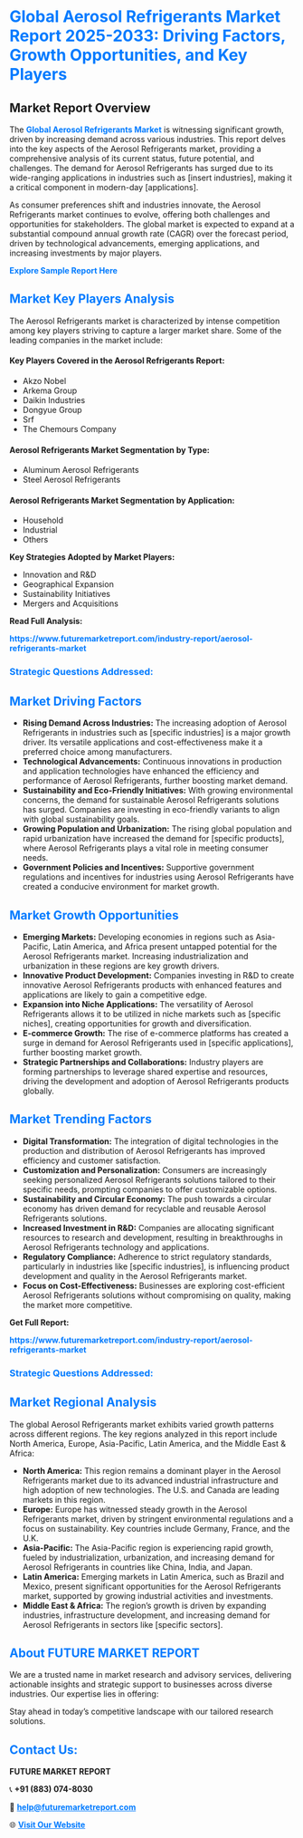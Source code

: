 <h1 style="color: #007BFF;">Global Aerosol Refrigerants Market Report 2025-2033: Driving Factors, Growth Opportunities, and Key Players</h1>

<section id="overview">
<h2>Market Report Overview</h2>
<p>The <a href="https://www.futuremarketreport.com/industry-report/aerosol-refrigerants-market" style="color: #007BFF; text-decoration: none;"><strong>Global Aerosol Refrigerants Market</strong></a> is witnessing significant growth, driven by increasing demand across various industries. This report delves into the key aspects of the Aerosol Refrigerants market, providing a comprehensive analysis of its current status, future potential, and challenges. The demand for Aerosol Refrigerants has surged due to its wide-ranging applications in industries such as [insert industries], making it a critical component in modern-day [applications].</p>
<p>As consumer preferences shift and industries innovate, the Aerosol Refrigerants market continues to evolve, offering both challenges and opportunities for stakeholders. The global market is expected to expand at a substantial compound annual growth rate (CAGR) over the forecast period, driven by technological advancements, emerging applications, and increasing investments by major players.</p>
</section>

<section id="overview">
<p><a href="https://www.futuremarketreport.com/request-sample/reportId=30271" style="color: #007BFF; text-decoration: none;"><strong>Explore Sample Report Here</strong></a></p>
</section>

<section id="key-players">
<h2 style="color: #007BFF;">Market Key Players Analysis</h2>
<p>The Aerosol Refrigerants market is characterized by intense competition among key players striving to capture a larger market share. Some of the leading companies in the market include:</p>
<h4>Key Players Covered in the Aerosol Refrigerants Report:</h4>
<ul><li>Akzo Nobel</li><li>Arkema Group</li><li>Daikin Industries</li><li>Dongyue Group</li><li>Srf</li><li>The Chemours Company</li></ul>
<h4>Aerosol Refrigerants Market Segmentation by Type:</h4>
<ul><li>Aluminum Aerosol Refrigerants</li><li>Steel Aerosol Refrigerants</li></ul>

<h4>Aerosol Refrigerants Market Segmentation by Application:</h4>
<ul><li>Household</li><li>Industrial</li><li>Others</li></ul>
<p><strong>Key Strategies Adopted by Market Players:</strong></p>
<ul>
<li>Innovation and R&D</li>
<li>Geographical Expansion</li>
<li>Sustainability Initiatives</li>
<li>Mergers and Acquisitions</li>
</ul>
</section>

<section>
<p><strong>Read Full Analysis: </strong></p><a href="https://www.futuremarketreport.com/industry-report/aerosol-refrigerants-market" style="color: #007BFF; text-decoration: none;"><strong>https://www.futuremarketreport.com/industry-report/aerosol-refrigerants-market</strong></a>
<h3 style="color: #007BFF;">Strategic Questions Addressed:</h3>
</section>

<section id="driving-factors">
<h2 style="color: #007BFF;">Market Driving Factors</h2>
<ul>
<li><strong>Rising Demand Across Industries:</strong> The increasing adoption of Aerosol Refrigerants in industries such as [specific industries] is a major growth driver. Its versatile applications and cost-effectiveness make it a preferred choice among manufacturers.</li>
<li><strong>Technological Advancements:</strong> Continuous innovations in production and application technologies have enhanced the efficiency and performance of Aerosol Refrigerants, further boosting market demand.</li>
<li><strong>Sustainability and Eco-Friendly Initiatives:</strong> With growing environmental concerns, the demand for sustainable Aerosol Refrigerants solutions has surged. Companies are investing in eco-friendly variants to align with global sustainability goals.</li>
<li><strong>Growing Population and Urbanization:</strong> The rising global population and rapid urbanization have increased the demand for [specific products], where Aerosol Refrigerants plays a vital role in meeting consumer needs.</li>
<li><strong>Government Policies and Incentives:</strong> Supportive government regulations and incentives for industries using Aerosol Refrigerants have created a conducive environment for market growth.</li>
</ul>
</section>

<section id="growth-opportunities">
<h2 style="color: #007BFF;">Market Growth Opportunities</h2>
<ul>
<li><strong>Emerging Markets:</strong> Developing economies in regions such as Asia-Pacific, Latin America, and Africa present untapped potential for the Aerosol Refrigerants market. Increasing industrialization and urbanization in these regions are key growth drivers.</li>
<li><strong>Innovative Product Development:</strong> Companies investing in R&D to create innovative Aerosol Refrigerants products with enhanced features and applications are likely to gain a competitive edge.</li>
<li><strong>Expansion into Niche Applications:</strong> The versatility of Aerosol Refrigerants allows it to be utilized in niche markets such as [specific niches], creating opportunities for growth and diversification.</li>
<li><strong>E-commerce Growth:</strong> The rise of e-commerce platforms has created a surge in demand for Aerosol Refrigerants used in [specific applications], further boosting market growth.</li>
<li><strong>Strategic Partnerships and Collaborations:</strong> Industry players are forming partnerships to leverage shared expertise and resources, driving the development and adoption of Aerosol Refrigerants products globally.</li>
</ul>
</section>

<section id="trending-factors">
<h2 style="color: #007BFF;">Market Trending Factors</h2>
<ul>
<li><strong>Digital Transformation:</strong> The integration of digital technologies in the production and distribution of Aerosol Refrigerants has improved efficiency and customer satisfaction.</li>
<li><strong>Customization and Personalization:</strong> Consumers are increasingly seeking personalized Aerosol Refrigerants solutions tailored to their specific needs, prompting companies to offer customizable options.</li>
<li><strong>Sustainability and Circular Economy:</strong> The push towards a circular economy has driven demand for recyclable and reusable Aerosol Refrigerants solutions.</li>
<li><strong>Increased Investment in R&D:</strong> Companies are allocating significant resources to research and development, resulting in breakthroughs in Aerosol Refrigerants technology and applications.</li>
<li><strong>Regulatory Compliance:</strong> Adherence to strict regulatory standards, particularly in industries like [specific industries], is influencing product development and quality in the Aerosol Refrigerants market.</li>
<li><strong>Focus on Cost-Effectiveness:</strong> Businesses are exploring cost-efficient Aerosol Refrigerants solutions without compromising on quality, making the market more competitive.</li>
</ul>
</section>

<section>
<p><strong>Get Full Report: </strong></p><a href="https://www.futuremarketreport.com/industry-report/aerosol-refrigerants-market" style="color: #007BFF; text-decoration: none;"><strong>https://www.futuremarketreport.com/industry-report/aerosol-refrigerants-market</strong></a>
<h3 style="color: #007BFF;">Strategic Questions Addressed:</h3>
</section>


<section id="regional-analysis">
<h2 style="color: #007BFF;">Market Regional Analysis</h2>
<p>The global Aerosol Refrigerants market exhibits varied growth patterns across different regions. The key regions analyzed in this report include North America, Europe, Asia-Pacific, Latin America, and the Middle East & Africa:</p>
<ul>
<li><strong>North America:</strong> This region remains a dominant player in the Aerosol Refrigerants market due to its advanced industrial infrastructure and high adoption of new technologies. The U.S. and Canada are leading markets in this region.</li>
<li><strong>Europe:</strong> Europe has witnessed steady growth in the Aerosol Refrigerants market, driven by stringent environmental regulations and a focus on sustainability. Key countries include Germany, France, and the U.K.</li>
<li><strong>Asia-Pacific:</strong> The Asia-Pacific region is experiencing rapid growth, fueled by industrialization, urbanization, and increasing demand for Aerosol Refrigerants in countries like China, India, and Japan.</li>
<li><strong>Latin America:</strong> Emerging markets in Latin America, such as Brazil and Mexico, present significant opportunities for the Aerosol Refrigerants market, supported by growing industrial activities and investments.</li>
<li><strong>Middle East & Africa:</strong> The region’s growth is driven by expanding industries, infrastructure development, and increasing demand for Aerosol Refrigerants in sectors like [specific sectors].</li>
</ul>
</section>

<footer>
<h2 style="color: #007BFF;">About FUTURE MARKET REPORT</h2>
<p>We are a trusted name in market research and advisory services, delivering actionable insights and strategic support to businesses across diverse industries. Our expertise lies in offering:</p>

<p>Stay ahead in today’s competitive landscape with our tailored research solutions.</p>

<h2 style="color: #007BFF;">Contact Us:</h2>
<p><strong>FUTURE MARKET REPORT</strong></p>
<p>📞 <strong>+91 (883) 074-8030</strong></p>
<p>📧 <strong><a href="mailto:help@futuremarketreport.com" style="color: #007BFF;">help@futuremarketreport.com</a></strong></p>
<p>🌐 <strong><a href="https://www.futuremarketreport.com/" style="color: #007BFF;">Visit Our Website</a></strong></p>
</footer>